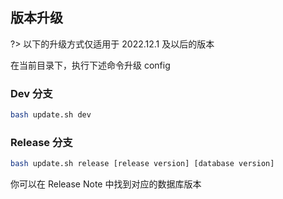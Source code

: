 ## 版本升级

?> 以下的升级方式仅适用于 2022.12.1 及以后的版本

在当前目录下，执行下述命令升级 config

### Dev 分支

```bash
bash update.sh dev
```

### Release 分支

```bash
bash update.sh release [release version] [database version]
```

你可以在 Release Note 中找到对应的数据库版本

